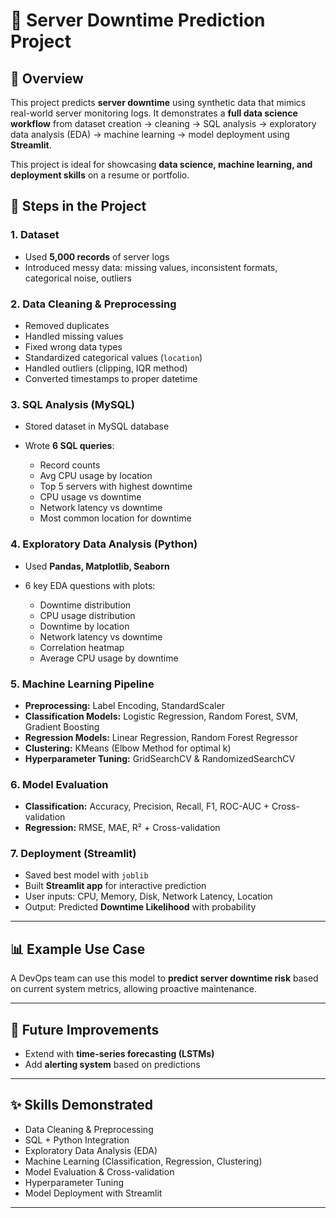 # 📌 Server Downtime Prediction Project

## 📖 Overview

This project predicts **server downtime** using synthetic data that mimics real-world server monitoring logs. It demonstrates a **full data science workflow** from dataset creation → cleaning → SQL analysis → exploratory data analysis (EDA) → machine learning → model deployment using **Streamlit**.

This project is ideal for showcasing **data science, machine learning, and deployment skills** on a resume or portfolio.

## 🔧 Steps in the Project

### 1. Dataset

* Used **5,000 records** of server logs
* Introduced messy data: missing values, inconsistent formats, categorical noise, outliers

### 2. Data Cleaning & Preprocessing

* Removed duplicates
* Handled missing values
* Fixed wrong data types
* Standardized categorical values (`location`)
* Handled outliers (clipping, IQR method)
* Converted timestamps to proper datetime

### 3. SQL Analysis (MySQL)

* Stored dataset in MySQL database
* Wrote **6 SQL queries**:

  * Record counts
  * Avg CPU usage by location
  * Top 5 servers with highest downtime
  * CPU usage vs downtime
  * Network latency vs downtime
  * Most common location for downtime

### 4. Exploratory Data Analysis (Python)

* Used **Pandas, Matplotlib, Seaborn**
* 6 key EDA questions with plots:

  * Downtime distribution
  * CPU usage distribution
  * Downtime by location
  * Network latency vs downtime
  * Correlation heatmap
  * Average CPU usage by downtime

### 5. Machine Learning Pipeline

* **Preprocessing:** Label Encoding, StandardScaler
* **Classification Models:** Logistic Regression, Random Forest, SVM, Gradient Boosting
* **Regression Models:** Linear Regression, Random Forest Regressor
* **Clustering:** KMeans (Elbow Method for optimal k)
* **Hyperparameter Tuning:** GridSearchCV & RandomizedSearchCV

### 6. Model Evaluation

* **Classification:** Accuracy, Precision, Recall, F1, ROC-AUC + Cross-validation
* **Regression:** RMSE, MAE, R² + Cross-validation

### 7. Deployment (Streamlit)

* Saved best model with `joblib`
* Built **Streamlit app** for interactive prediction
* User inputs: CPU, Memory, Disk, Network Latency, Location
* Output: Predicted **Downtime Likelihood** with probability

---

## 📊 Example Use Case

A DevOps team can use this model to **predict server downtime risk** based on current system metrics, allowing proactive maintenance.

---

## 🚀 Future Improvements

* Extend with **time-series forecasting (LSTMs)**
* Add **alerting system** based on predictions

---

## ✨ Skills Demonstrated

* Data Cleaning & Preprocessing
* SQL + Python Integration
* Exploratory Data Analysis (EDA)
* Machine Learning (Classification, Regression, Clustering)
* Model Evaluation & Cross-validation
* Hyperparameter Tuning
* Model Deployment with Streamlit

---
